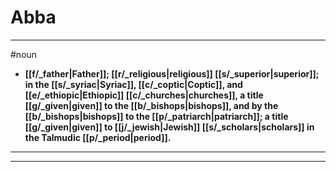 # Abba
---
#noun
- **[[f/_father|Father]]; [[r/_religious|religious]] [[s/_superior|superior]]; in the [[s/_syriac|Syriac]], [[c/_coptic|Coptic]], and [[e/_ethiopic|Ethiopic]] [[c/_churches|churches]], a title [[g/_given|given]] to the [[b/_bishops|bishops]], and by the [[b/_bishops|bishops]] to the [[p/_patriarch|patriarch]]; a title [[g/_given|given]] to [[j/_jewish|Jewish]] [[s/_scholars|scholars]] in the Talmudic [[p/_period|period]].**
---
---
